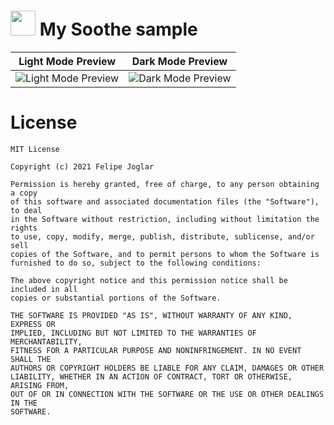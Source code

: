 # <img src="https://raw.githubusercontent.com/fjoglar/swiftui-challenge/main/MySoothe/MySoothe/Assets.xcassets/AppIcon.appiconset/iPhone_Spotlight_40_2x.png" width="40" height="40"> My Soothe sample

| Light Mode Preview | Dark Mode Preview |
| ----------- | ----------- |
| ![Light Mode Preview](https://raw.githubusercontent.com/fjoglar/swiftui-challenge/main/Assets/my_soothe_light_preview.gif) | ![Dark Mode Preview](https://raw.githubusercontent.com/fjoglar/swiftui-challenge/main/Assets/my_soothe_dark_preview.gif) |

# License
```
MIT License

Copyright (c) 2021 Felipe Joglar

Permission is hereby granted, free of charge, to any person obtaining a copy
of this software and associated documentation files (the "Software"), to deal
in the Software without restriction, including without limitation the rights
to use, copy, modify, merge, publish, distribute, sublicense, and/or sell
copies of the Software, and to permit persons to whom the Software is
furnished to do so, subject to the following conditions:

The above copyright notice and this permission notice shall be included in all
copies or substantial portions of the Software.

THE SOFTWARE IS PROVIDED "AS IS", WITHOUT WARRANTY OF ANY KIND, EXPRESS OR
IMPLIED, INCLUDING BUT NOT LIMITED TO THE WARRANTIES OF MERCHANTABILITY,
FITNESS FOR A PARTICULAR PURPOSE AND NONINFRINGEMENT. IN NO EVENT SHALL THE
AUTHORS OR COPYRIGHT HOLDERS BE LIABLE FOR ANY CLAIM, DAMAGES OR OTHER
LIABILITY, WHETHER IN AN ACTION OF CONTRACT, TORT OR OTHERWISE, ARISING FROM,
OUT OF OR IN CONNECTION WITH THE SOFTWARE OR THE USE OR OTHER DEALINGS IN THE
SOFTWARE.
```

